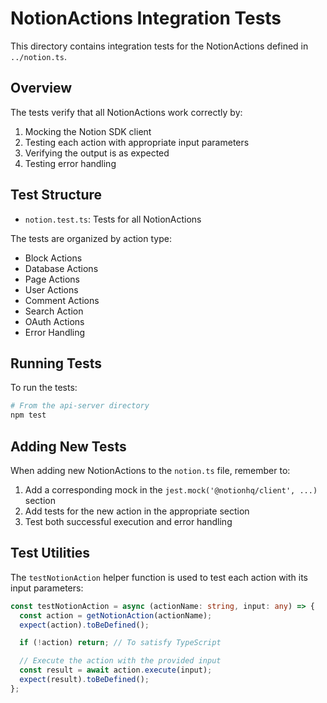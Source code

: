 # NotionActions Integration Tests

This directory contains integration tests for the NotionActions defined in `../notion.ts`.

## Overview

The tests verify that all NotionActions work correctly by:

1. Mocking the Notion SDK client
2. Testing each action with appropriate input parameters
3. Verifying the output is as expected
4. Testing error handling

## Test Structure

- `notion.test.ts`: Tests for all NotionActions

The tests are organized by action type:

- Block Actions
- Database Actions
- Page Actions
- User Actions
- Comment Actions
- Search Action
- OAuth Actions
- Error Handling

## Running Tests

To run the tests:

```bash
# From the api-server directory
npm test
```

## Adding New Tests

When adding new NotionActions to the `notion.ts` file, remember to:

1. Add a corresponding mock in the `jest.mock('@notionhq/client', ...)` section
2. Add tests for the new action in the appropriate section
3. Test both successful execution and error handling

## Test Utilities

The `testNotionAction` helper function is used to test each action with its input parameters:

```typescript
const testNotionAction = async (actionName: string, input: any) => {
  const action = getNotionAction(actionName);
  expect(action).toBeDefined();

  if (!action) return; // To satisfy TypeScript

  // Execute the action with the provided input
  const result = await action.execute(input);
  expect(result).toBeDefined();
};
```
